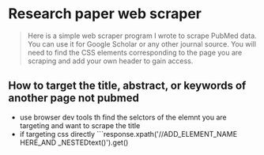 # Research paper web scraper
> Here is a simple web scraper program I wrote to scrape PubMed data. You can use it for Google Scholar or any other journal source. You will need to find the CSS elements corresponding to the page you are scraping and add your own header to gain access.


## How to target the title, abstract, or keywords of another page not pubmed

-  use browser dev tools th find the selctors of the elemnt you are targeting and want to scrape the title
- if targeting css directly ```response.xpath('//ADD_ELEMENT_NAME HERE_AND _NESTEDtext()').get()